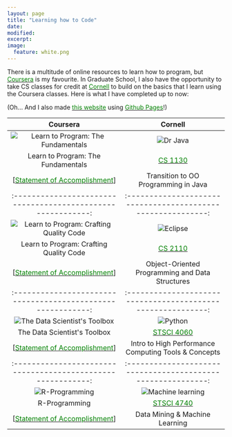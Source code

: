 ```yaml
---
layout: page
title: "Learning how to Code"
date: 
modified:
excerpt:
image:
  feature: white.png
---
```

There is a multitude of online resources to learn how to program, but [<span style="color:green">Coursera</span>](https://www.coursera.org) is my favourite. In Graduate School, I also have the opportunity to take CS classes for credit at [<span style="color:green">Cornell</span>](http://www.cornell.edu) to build on the basics that I learn using the Coursera classes. Here is what I have completed up to now:

(Oh... And I also made [<span style="color:green">this website</span>](https://github.com/jadeproulx/jadeproulx.github.io) using [<span style="color:green">Github Pages</span>](https://pages.github.com)!)


| **Coursera** | **Cornell** |   
| :----------------------------------------------------------: | :----------------------------------------------------------: |  
| ![Learn to Program: The Fundamentals](http://jadeproulx.com/images/learning-code-fundamentals.png) | ![Dr Java](http://jadeproulx.com/images/drjava.png) |    
| Learn to Program: The Fundamentals | [<span style="color:green">CS 1130</span>](http://www.cs.cornell.edu/courses/cs1130/2013sp/about/overview.php) |
| [[<span style="color:green">Statement of Accomplishment</span>](https://dl.dropboxusercontent.com/u/51364198/Certificate_Learn-to-Program-the-Fundamentals.pdf)] | Transition to OO Programming in Java | 
| :----------------------------------------------------------: | :----------------------------------------------------------: |  
| ![Learn to Program: Crafting Quality Code](http://jadeproulx.com/images/learning-craft-code.png) | ![Eclipse](http://jadeproulx.com/images/eclipse.png) |  
| Learn to Program: Crafting Quality Code | [<span style="color:green">CS 2110</span>](http://www.cs.cornell.edu/courses/cs2110/2013sp/courseinfo.html#about) |  
| [[<span style="color:green">Statement of Accomplishment</span>](https://dl.dropboxusercontent.com/u/51364198/Certificate_Crafting-Quality-Code.pdf)] |  Object-Oriented Programming and Data Structures |
| :----------------------------------------------------------: | :----------------------------------------------------------: |  
| ![The Data Scientist's Toolbox](http://jadeproulx.com/images/data-scientist-toolbox.jpg) | ![Python](http://jadeproulx.com/images/python.png)  
| The Data Scientist's Toolbox |  [<span style="color:green">STSCI 4060</span>](http://courses.cornell.edu/preview_course_nopop.php?catoid=12&coid=124111) |
| [[<span style="color:green">Statement of Accomplishment</span>](https://dl.dropboxusercontent.com/u/51364198/Certificate_Data-scientist-toolbox.pdf)] | Intro to High Performance Computing Tools & Concepts |
| :----------------------------------------------------------: | :----------------------------------------------------------: |  
| ![R-Programming](http://jadeproulx.com/images/r-programming.jpg) | ![Machine learning](http://jadeproulx.com/images/machine_learning.jpg) | 
| R-Programming  | [<span style="color:green">STSCI 4740</span>](http://courses.cornell.edu/preview_course_nopop.php?catoid=12&coid=97660) |
| [[<span style="color:green">Statement of Accomplishment</span>](https://dl.dropboxusercontent.com/u/51364198/Certificate-R-programming.pdf)] | Data Mining & Machine Learning |

